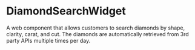# DiamondSearchWidget
 A web component that allows customers to search diamonds by shape, clarity, carat, and cut. The diamonds are automatically retrieved from 3rd party APIs multiple times per day.
